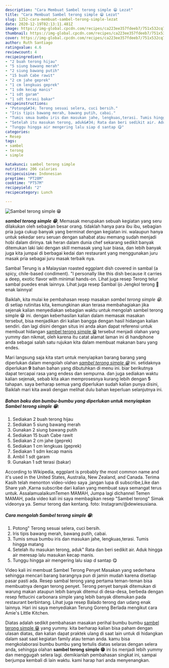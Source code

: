 ```yaml
---
description: "Cara Membuat Sambel terong simple 😁 Lezat"
title: "Cara Membuat Sambel terong simple 😁 Lezat"
slug: 1252-cara-membuat-sambel-terong-simple-lezat
date: 2020-12-19T02:13:11.481Z
image: https://img-global.cpcdn.com/recipes/ca223ee357fdeeb7/751x532cq70/sambel-terong-simple-😁-foto-resep-utama.jpg
thumbnail: https://img-global.cpcdn.com/recipes/ca223ee357fdeeb7/751x532cq70/sambel-terong-simple-😁-foto-resep-utama.jpg
cover: https://img-global.cpcdn.com/recipes/ca223ee357fdeeb7/751x532cq70/sambel-terong-simple-😁-foto-resep-utama.jpg
author: Ruth Santiago
ratingvalue: 4.6
reviewcount: 4
recipeingredient:
- "2 buah terong hijau"
- "5 siung bawang merah"
- "2 siung bawang putih"
- "15 buah Cabe rawit"
- "2 cm jahe geprek"
- "1 cm lengkuas geprek"
- "1 sdm kecap manis"
- "1 sdt garam"
- "1 sdt terasi bakar"
recipeinstructions:
- "Potong&#34; Terong sesuai selera, cuci bersih."
- "Iris tipis bawang merah, bawang putih, cabai."
- "Tumis smua bumbu iris dan masukan jahe, lengkuas,terasi. Tumis hingga matang"
- "Setelah itu masukan terong, aduk&#34; Rata dan beri sedikit air. Aduk hingga air meresap lalu masukan kecap manis."
- "Tunggu hingga air mengering lalu siap d santap 😋"
categories:
- Resep
tags:
- sambel
- terong
- simple

katakunci: sambel terong simple 
nutrition: 206 calories
recipecuisine: Indonesian
preptime: "PT28M"
cooktime: "PT57M"
recipeyield: "2"
recipecategory: Lunch

---
```



![Sambel terong simple 😁](https://img-global.cpcdn.com/recipes/ca223ee357fdeeb7/751x532cq70/sambel-terong-simple-😁-foto-resep-utama.jpg)

<b><i>sambel terong simple 😁</i></b>, Memasak merupakan sebuah kegiatan yang seru dilakukan oleh sebagian besar orang. tidaklah hanya para ibu ibu, sebagian pria juga cukup banyak yang berminat dengan kegiatan ini. walaupun hanya untuk sekedar seru seruan dengan sahabat atau memang sudah menjadi hobi dalam dirinya. tak heran dalam dunia chef sekarang sedikit banyak ditemukan laki laki dengan skill memasak yang luar biasa, dan lebih banyak juga kita jumpai di berbagai kedai dan restaurant yang menggunakan juru masak pria sebagai juru masak terbaik nya.

Sambal Terung is a Malaysian roasted eggplant dish covered in sambal (a spicy, chile-based condiment). &#34;I personally like this dish because it carries a deep, exotic flavor with minimal hands-on. Lihat juga resep Terong telur sambal puedes enak lainnya. Lihat juga resep Sambal ijo Jengkol terong 🍆 enak lainnya!

Baiklah, kita mulai ke pembahasan resep masakan <i>sambel terong simple 😁</i>. di setiap rutinitas kita, kemungkinan akan terasa membahagiakan jika sejenak kalian menyediakan sebagian waktu untuk mengolah sambel terong simple 😁 ini. dengan keberhasilan kalian dalam memasak masakan tersebut, bisa menjadikan diri kalian bangga dengan hasil hidangan kalian sendiri. dan lagi disini dengan situs ini anda akan dapat referensi untuk membuat hidangan <u>sambel terong simple 😁</u> tersebut menjadi olahan yang yummy dan nikmat, oleh karena itu catat alamat laman ini di handphone anda sebagai salah satu rujukan kita dalam membuat makanan baru yang endes.


Mari langsung saja kita start untuk menyiapkan barang barang yang diperlukan dalam mengolah olahan <u><i>sambel terong simple 😁</i></u> ini. setidaknya diperlukan <b>9</b> bahan bahan yang dibutuhkan di menu ini. biar berikutnya dapat tercapai rasa yang endess dan sempurna. dan juga sediakan waktu kalian sejenak, sebab kita akan memprosesnya kurang lebih dengan <b>5</b> tahapan. saya berharap semua yang diperlukan sudah kalian punya disini, Baiklah mari kita awali dengan melihat dulu bahan keperluan selanjutnya ini.

<!--inarticleads1-->

##### Bahan baku dan bumbu-bumbu yang diperlukan untuk menyiapkan Sambel terong simple 😁:

1. Sediakan 2 buah terong hijau
1. Sediakan 5 siung bawang merah
1. Gunakan 2 siung bawang putih
1. Sediakan 15 buah Cabe rawit
1. Sediakan 2 cm jahe (geprek)
1. Sediakan 1 cm lengkuas (geprek)
1. Sediakan 1 sdm kecap manis
1. Ambil 1 sdt garam
1. Gunakan 1 sdt terasi (bakar)


According to Wikipedia, eggplant is probably the most common name and it&#39;s used in the United States, Australia, New Zealand, and Canada. Terima Kasih telah menonton video-video saya ,jangan lupa di subscribe,Like dan Share yah ,Karna subscribe dari kalian yang membuat saya semangat terus untuk. AssalamualaikumTemen MAMAH, Jumpa lagi dichannel Temen MAMAH, pada video kali ini saya membagikan resep &#34;Sambel terong&#34; Simak videonya ya. Semur terong dan kentang. foto: Instagram/@dewiesusiana. 

<!--inarticleads2-->

##### Cara mengolah Sambel terong simple 😁:

1. Potong&#34; Terong sesuai selera, cuci bersih.
1. Iris tipis bawang merah, bawang putih, cabai.
1. Tumis smua bumbu iris dan masukan jahe, lengkuas,terasi. Tumis hingga matang
1. Setelah itu masukan terong, aduk&#34; Rata dan beri sedikit air. Aduk hingga air meresap lalu masukan kecap manis.
1. Tunggu hingga air mengering lalu siap d santap 😋


Video kali ini membuat Sambel Terong Penyet Masakan yang sederhana sehingga mencari barang barangnya pun di jamin mudah karena disetiap pasar pasti ada. Resep sambal terong yang pertama teman-teman bisa membuatnya dengan terong penyet. Terong penyet banyak ditemukan di warung makan ataupun lebih banyak ditemui di desa-desa, berbeda dengan resep fettucini carbonara simple yang lebih banyak ditemukan pada restaurant berbintang. Lihat juga resep Balado terong dan udang enak lainnya. Hari ini saya menyediakan Terung Goreng Berlada mengikut cara Amie&#39;s Little Kitchen. 

Diatas adalah sedikit pembahasan masakan perihal bumbu bumbu <u>sambel terong simple 😁</u> yang yummy. kita berharap kalian bisa paham dengan ulasan diatas, dan kalian dapat praktek ulang di saat lain untuk di hidangkan dalam saat saat kegiatan family atau teman anda. kamu bisa mengkolaborasi bumbu bumbu yang tertulis diatas selaras dengan selera anda, sehingga olahan <b>sambel terong simple 😁</b> ini bs menjadi lebih yummy dan menggugah selera lagi. demikianlah pembahasan singkat ini, sampai berjumpa kembali di lain waktu. kami harap hari anda menyenangkan.
